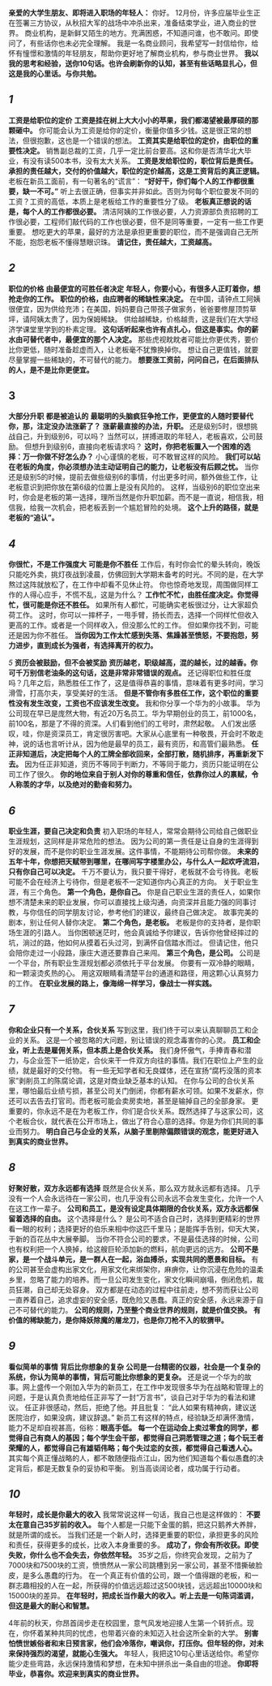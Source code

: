 **亲爱的大学生朋友、即将进入职场的年轻人：**
你好。
12月份，许多应届毕业生正在签署三方协议，从秋招大军的战场中冲杀出来，准备结束学业，进入商业的世界。
商业机构，是新鲜又陌生的地方。充满困惑，不知道问谁，也不敢问。即使问了，有些话你也未必完全理解。
我是一名商业顾问，我希望写一封信给你，给怀有憧憬和激情的年轻朋友，帮助你更好地了解商业机构，参与商业世界。
**我以我的思考和经验，送你10句话。也许会刷新你的认知，甚至有些话略显扎心，但这是我的心里话。与你共勉。**

## *1*

**工资是给职位的定价**
**工资是挂在树上大大小小的苹果，我们都渴望被最厚硕的那颗砸中。**
你可能会认为工资是给你的定价，衡量你值多少钱。这是很正常的想法，但很抱歉，这也是一个错误的想法。
**工资其实是给职位的定价，由职位的重要性决定。**
销售副总裁的工资，几乎一定比前台要高。这和你是否清华北大毕业，有没有读500本书，没有太大关系。
**工资是发给职位的，职位背后是责任。承担的责任越大，交付的价值越大，职位的定价越高，这是工资背后的真正逻辑。**
老板在新员工面前，有一句著名的“谎言”：
**“好好干，你们每个人的工作都很重要，缺一不可。”**
听上去很正确，但事实并非如此。否则为何每个职位要发不同的工资？工资的高低，本质上是老板给工作的重要性分了级。
**老板真正想说的话是，每个人的工作都很必要。**
清洁阿姨的工作很必要，人力资源部负责招聘的工作很必要，工程师们敲代码的工作也很必要，但不是同等重要，一定有一些工作更重要。
想吃更大的苹果，最好的方法是承担更重要的职位，而不是强调自己无所不能，抱怨老板不懂得慧眼识珠。
**请记住，责任越大，工资越高。**

## *2*

**职位的价格**
**由最便宜的可胜任者决定**
**年轻人，你要小心，有很多人正盯着你，想抢走你的工作。**
**职位的价格，由应聘者的稀缺性来决定。**
在中国，请钟点工阿姨很便宜，因为供给充沛；在美国，妈妈要自己带孩子做家务，爸爸要修屋顶剪草坪，请阿姨太贵了，因为保姆稀缺。
供给越稀缺，价格越贵，这是我们在大学经济学课堂里学到的朴素定理。
**这句话听起来也许有点扎心，但这是事实。你的薪水由可替代者中，最便宜的那个人决定。**
那些虎视眈眈者可能比你更优秀，要价比你更低，随时准备趁虚而入，让老板毫不犹豫换掉你。
想让自己更值钱，就要尽量掌握一些稀缺的，不可替代的能力。
**想要涨工资前，问问自己，在后面排队的人，是不是比你更便宜。**              

## 3

**大部分升职**
**都是被追认的** 
**最聪明的头脑疯狂争抢工作，更便宜的人随时要替代你，那，注定没办法涨薪了？**
**涨薪最直接的办法，升职。**
还是级别5时，很想挑战自己，升到级别6，可以吗？
当然可以，拼搏进取的年轻人，老板喜欢，公司鼓励。
但想升到级别6，直接向老板请求吗？
**这时，你把老板置入一个困难的选择：万一你做不好怎么办？**
小心谨慎的老板，可不敢冒这样的风险。
**我们可以站在老板的角度，你必须想办法主动证明自己的能力，让老板没有后顾之忧。**
当你还是级别5的时候，提前去做些级别6的事情，付出更多时间，额外做些工作，让老板意识到把你放在第6级的位置上是没有风险的。
这样，当级别6的职位空出来时，你会是老板的第一选择，理所当然是你升职加薪。而不是一直说，相信我，相信我，给我一次机会，把老板丢到一个尴尬冒险的处境。
**这个上升的路径，就是老板的“追认”。**

## *4*

**你很忙，不是工作强度大**
**可能是你不胜任**
工作后，有时你会忙的晕头转向，晚饭只能吃外卖，挑灯夜战到凌晨，仿佛回到大学期末备考的时光。不同的是，在大学熬过这阵就放松了，在工作中却看不见休止符。
你也惊奇地发现，周围做同样工作的人得心应手，不慌不乱，这是为什么？
**工作忙不忙，由胜任度决定。你觉得忙，很可能是你还不胜任。**
如果所有人都忙，可能确实老板很过分，让大家超负荷工作。
这时，你可以一摔杯子，一甩手臂，扬长而去，选择一个同样忙但收入更高的工作。或者是一个同样收入，但没那么忙的工作。
但如果你找不到，可能还是因为你不胜任。
**当你因为工作太忙感到失落、焦躁甚至愤怒，不要抱怨，努力进步，直到成长为强者，有选择离开的权力。**

*5*
**资历会被鼓励，但不会被奖励**
**资历越老，职级越高，混的越长，过的越香。你可千万别信老油条的这句话，这是非常非常错误的观点。**
还记得职位和胜任度吗？几年之后，熟悉胜任工作了，这是值得恭喜的事情，意味着有更多时间，学习滑雪，打高尔夫，享受美好的生活。
**但是不管你有多胜任工作，这个职位的重要性没有发生改变，工资也不应该发生改变。**
我和你分享一个华为的小故事。
华为公司现在早已是庞然大物，有近20万名员工。华为早期创业的员工，前1000名，前100名，那是了不得的资深。人们看到他们的工号时，肃然起敬。
人们发出感叹，哇，你是资深员工，肯定很厉害吧。大家从心底里有一种敬畏，开会时不敢走神，说的话也言听计从，因为他是最早的员工，最有资历，和高管们最熟悉。
**任正非知道后，决定把每个人的工牌全部收回来，全部打散，随机排序，再重新发下去。**
因为任正非知道，资历不等同于判断力，不等同于能力，资历只能证明在公司工作了很久。
**你的地位来自于别人对你的尊重和信任，依靠你过人的禀赋，令人称羡的才华，以及绝对的勤奋和努力。**

## *6*

**职业生涯，要自己决定和负责**
初入职场的年轻人，常常会期待公司给自己做职业生涯规划，这同样是非常危险的想法。
因为公司的第一责任是让自身的生涯得到好的发展，而不是你的职业生涯发展。这件事情，不能期待公司帮你做。
**未来的五年十年，你想把天赋带到哪里，在哪间写字楼里办公，与什么人一起欢呼流泪，只有你自己可以决定。**
千万不要认为，我只要干得好，老板就不会亏待我。老板可能不会在经济上亏待你，但是老板不一定知道你内心真正的方向。
关于职业生涯，有三个角色。
**第一个角色，是你自己。**
你是自己职业生涯的责任人，如果你想不清楚未来的职业发展，你可以直接找上级沟通，向资深并且能力强的同事讨教，与你信任的同学朋友讨论，参考他们的建议，最终自己做决定。
故事完美的剧本，别让任何人替你决定。
**第二个角色，是老板。**
老板是你的支持者，是你职场生涯的引路人。
当你困顿迷茫时，他会真诚给予你建议，告诉你他曾经摔过的坑，淌过的路，他如何从摸着石头过河，到满怀自信踏水而过。
但请记住，他只会陪你走过一小段路，康庄大道还要靠自己来闯。
**第三个角色，是公司。**
公司是一个平台，所有职业生涯规划都必须依托于平台发展。
你要有一双冷静的眼睛，和一颗滚烫炙热的心。
用这双眼睛看清楚平台的通道和路径，用这颗心认真努力的工作。
**在职业发展的路上，像海绵一样学习，像战士一样实践。**

## *7*

**你和企业只有一个关系，合伙关系**
写到这里，我们终于可以来认真聊聊员工和企业的关系。
这是一个被忽略的大问题，别让错误的观念毒害你的心灵。
**员工和企业，听上去是雇佣关系，但本质上是合伙关系。**
我们身怀傲气，手捧青春和潜力，与企业签下一纸协定，合伙来干一件双方向往的事情。我们在职位上产生的业绩，就是最好的交付物。
有一些无知学者和无良媒体，还在宣扬“腐朽没落的资本家”剥削员工的陈腐论调，这是对商业缺乏基本的认知。
在你与公司的合伙关系里，哪怕最后业绩亏损，甚至公司关门倒闭，你都有薪水可领。如果不发薪水，你还可以去告去打官司。而老板可能会卖房卖地，甚至是输掉自己的全部身家。
更重要的，你永远不是在为老板工作，你们是合伙关系。既然选择了与这家公司，这个老板合伙，就代表在公开市场上，做出了符合心意的选择。你是为你们共同的事业而努力。
**明白自己与企业的关系，从脑子里剔除偏颇错误的观念，能更好进入到真实的商业世界。**

## *8*

**好聚好散，双方永远都有选择**
既然是合伙关系，那么双方就永远都有选择。
几乎没有一个人会永远待在一家公司，也几乎没有公司永远不会发生变化，允许一个人在这工作一辈子。
**公司和员工，是没有设定具体期限的合伙关系，双方永远都保留着选择的自由。**
这个选择是什么？
是公司不适合自己时，选择到更精彩的世界看一眼的权利；选择更好的伯乐来相中你这匹千里马；是能挥手告别，仰天大笑，于新的百花丛中大展拳脚。
当你不符合公司的要求，不是最佳选择的时候，公司也有权利把一个人换掉，给这艘巨轮添加新的燃料，航向更远的远方。
**公司不是家，是一个战斗单元，是一群人在一起，浴血搏杀，实现共同的愿景和目标。**
有的公司甚至会虚构出家文化，用家文化来绑架你，麻痹你，让你沉浸在危险的温柔乡里，忽略了能力的培养。而一旦公司发生变化，家文化瞬间崩塌，倒闭危机，裁员狂潮，自己却无处容身。
双方都是在动态的过程中往前走，想不劳而获让公司一直养着自己，追求虚妄的安全感，既危险又愚蠢。真正的安全感，永远来源于自己不可替代的能力。
**公司的规则，乃至整个商业世界的规则，就是价值交换。**
**有价值的稀缺能力，是你降妖除魔的屠龙刀，也是你刀枪不入的软猬甲。**

## *9*

**看似简单的事情**
**背后比你想象的复杂**
**公司是一台精密的仪器，社会是一个复杂的系统，你认为简单的事情，背后可能比你想象的更复杂。**
还是说一个华为的故事。网上盛传一个刚加入华为的新员工，在工作中发现很多华为在战略和管理上的问题，于是认真负责地给任正非写了一封“万言书”，谈自己对于华为的看法和建议。
任正非很感动，然后，拒绝了他。并且批复：
“此人如果有精神病，建议送医院治疗，如果没病，建议辞退。”
新员工有这样的特点，经验缺乏却满怀激情，能力不足却自视甚高，俗称：**眼高手低。**
**每一个在运动会上卖过零食的同学，都觉得自己有商人的基因；每个学生会干部，都觉得自己洞悉管理之道；每个玩王者荣耀的人，都觉得自己有雄韬伟略；每个失过恋的女孩，都觉得自己看透人心。**
其实每个真正懂战略的人，都不敢随便指点江山，因为他们知道每个看似愚蠢的决定背后，都是无数复杂的妥协和平衡。
别当高谈阔论者，成功属于行动者。           

## *10*

**年轻时，成长是你最大的收入**
我常常说这样一句话，我自己也是这样做的：
**不要太在意自己35岁前的收入。**
每个人都是一只能下金蛋的鹅，把这只鹅养大养胖，就是所谓的成长。
当我们还是一个新人时，选择更重要的职位，承担更多的风险和责任，获得更多的成长，比收入本身重要的多。
**成功了，你会有所收获。即使失败，你什么也不会失去，你依然年轻。**
35岁之后，你终究会发现，之前为了7000块和7500块的工资，愤愤然从一家公司跳槽到另一家公司，甚至不惜撕破脸皮，是多么愚蠢的行为。
在一个真正有价值的公司，跟一个值得跟的老板，和一群志趣相投的人在一起，所获得的价值远远超过这500块钱，远远超出10000块和15000块的差异。
**在年轻时，把成长当作最大的收入。听上去是一句陈词滥调，但这是最大的耐心和智慧。**

4年前的秋天，你昂首阔步走在校园里，意气风发地迎接人生第一个转折点。现在，你怀着某种共同的忧虑，也带着兴奋的未知迈入社会这所全新的大学。
**别害怕愤世嫉俗者和末日预言家，他们会冷落你，嘲讽你，打压你。但年轻的你，对未来保持强烈的渴望，就能心生强大。**
年轻人，我把这10句心里话送给你。希望你能少走些弯路，永远保持激情和梦想，在未知中拼杀出一条自由的坦途。
**你即将毕业，恭喜你。欢迎来到真实的商业世界。**